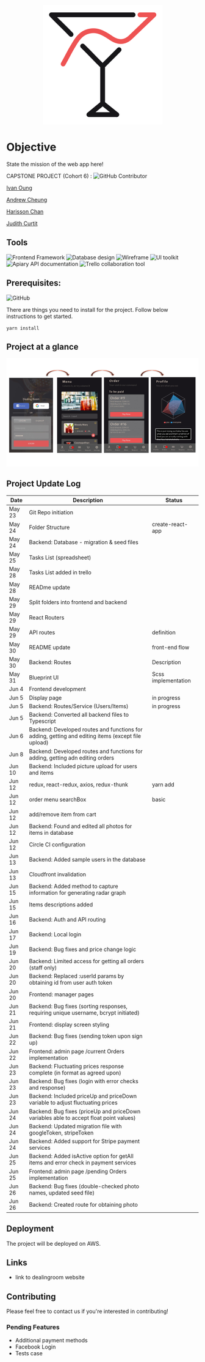<span style="display:block;text-align:center">

![DealingRoom Temporary Logo](img/logo.png)   

</span>
  
  <div style="text-align:center">
 </div> 
 
 
 # Objective
State the mission of the web app here!


 CAPSTONE PROJECT (Cohort 6) : ![GitHub Contributor](https://img.shields.io/badge/GitHub%20Contributor-4-green.svg)

  [Ivan Oung](https://github.com/ivanoung) 

  [Andrew Cheung](https://github.com/cheungdzinyung) 

  [Harisson Chan](https://github.com/harrixon) 

  [Judith Curtit](https://github.com/judithcurtit)


## Tools
![Frontend Framework](https://img.shields.io/badge/Frontend%20Framework-React-blue.svg) 
![Database design](https://img.shields.io/badge/database%20design-lucidchart-green.svg)
![Wireframe](https://img.shields.io/badge/wireframe-draw.io-yellow.svg)
![UI toolkit](https://img.shields.io/badge/UI%20toolkit-Blueprint-green.svg)
![Apiary API documentation](https://img.shields.io/badge/API%20documentation-Apiary-brightgreen.svg)
![Trello collaboration tool](https://img.shields.io/badge/Trello%20-Collaboration%20tool-yellow.svg)

## Prerequisites: 
![GitHub](https://img.shields.io/badge/github--brightgreen.svg)

There are things you need to install for the project. Follow below instructions to get started.

```
yarn install
```


## Project at a glance


![UI flow](img/UI-Flow.png) 

## Project Update Log

Date | Description | Status
-------------- | ----------------------- | ---------------------
May 23 | Git Repo initiation
May 24 | Folder Structure | create-react-app
May 24 | Backend: Database - migration & seed files
May 25 | Tasks List (spreadsheet)
May 28 | Tasks List added in trello
May 28 | READme update
May 29 | Split folders into frontend and backend
May 29 | React Routers
May 29 | API routes | definition
May 30 | README update | front-end flow
May 30 | Backend: Routes | Description
May 31 | Blueprint UI | Scss implementation
Jun 4  | Frontend development
Jun 5  | Display page | in progress
Jun 5  | Backend: Routes/Service (Users/Items) | in progress
Jun 5  | Backend: Converted all backend files to Typescript
Jun 6  | Backend: Developed routes and functions for adding, getting and editing items (except file upload)
Jun 8  | Backend: Developed routes and functions for adding, getting adn editing orders
Jun 10 | Backend: Included picture upload for users and items
Jun 12 | redux, react-redux, axios, redux-thunk | yarn add
Jun 12 | order menu searchBox | basic
Jun 12 | add/remove item from cart
Jun 12 | Backend: Found and edited all photos for items in database
Jun 12 | Circle CI configuration
Jun 13 | Backend: Added sample users in the database
Jun 13 | Cloudfront invalidation
Jun 15 | Backend: Added method to capture information for generating radar graph
Jun 15 | Items descriptions added
Jun 16 | Backend: Auth and API routing
Jun 17 | Backend: Local login
Jun 19 | Backend: Bug fixes and price change logic
Jun 20 | Backend: Limited access for getting all orders (staff only)
Jun 20 | Backend: Replaced :userId params by obtaining id from user auth token
Jun 20 | Frontend: manager pages
Jun 21 | Backend: Bug fixes (sorting responses, requiring unique username, bcrypt initiated)
Jun 21 | Frontend: display screen styling 
Jun 22 | Backend: Bug fixes (sending token upon sign up)
Jun 22 | Frontend: admin page /current Orders implementation 
Jun 23 | Backend: Fluctuating prices response complete (in format as agreed upon)
Jun 23 | Backend: Bug fixes (login with error checks and response)
Jun 23 | Backend: Included priceUp and priceDown variable to adjust fluctuating prices
Jun 24 | Backend: Bug fixes (priceUp and priceDown variables able to accept float point values)
Jun 24 | Backend: Updated migration file with googleToken, stripeToken
Jun 24 | Backend: Added support for Stripe payment services
Jun 25 | Backend: Added isActive option for getAll items and error check in payment services
Jun 25 | Frontend: admin page /pending Orders implementation 
Jun 26 | Backend: Bug fixes (double-checked photo names, updated seed file)
Jun 26 | Backend: Created route for obtaining photo








## Deployment
The project will be deployed on AWS.


## Links

- link to dealingroom website


## Contributing

Please feel free to contact us if you're interested in contributing!

### Pending Features
* Additional payment methods
* Facebook Login
* Tests case

